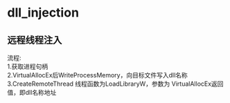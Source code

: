 # dll_injection  
## 远程线程注入  
流程:  
1.获取进程句柄  
2.VirtualAllocEx后WriteProcessMemory，向目标文件写入dll名称  
3.CreateRemoteThread 线程函数为LoadLibraryW，参数为 VirtualAllocEx返回值，即dll名称地址  
